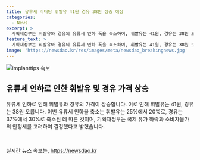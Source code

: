 ```yaml
---
title: 유류세 리터당 휘발유 41원 경유 38원 상승 예상
categories:
  - News
excerpt: >
  기획재정부는 휘발유와 경유의 유류세 인하 폭을 축소하여, 휘발유는 41원, 경유는 38원 오른다고 발표했습니다. 유류세 인하율이 각각 25%에서 20%, 37%에서 30%로 줄어든 것에 따라 이러한 가격 상승이 발생했습니다. 이 결정은 최근 국제 유가 하락과 소비자물가의 안정세를 고려한 것으로 전해졌습니다.
feature_text: >
  기획재정부는 휘발유와 경유의 유류세 인하 폭을 축소하여, 휘발유는 41원, 경유는 38원 오른다고 발표했습니다. 유류세 인하율이 각각 25%에서 20%, 37%에서 30%로 줄어든 것에 따라 이러한 가격 상승이 발생했습니다. 이 결정은 최근 국제 유가 하락과 소비자물가의 안정세를 고려한 것으로 전해졌습니다.
image: 'https://newsdao.kr/res/images/meta/newsdao_breakingnews.jpg'
---
```


<p><img src="https://newsdao.kr/res/images/meta/newsdao_breakingnews.jpg" alt="implanttips 속보" /></p>

<h2 data-ke-size="size26">유류세 인하로 인한 휘발유 및 경유 가격 상승</h2>

<p>유류세 인하로 인해 휘발유와 경유의 가격이 상승합니다. 이로 인해 휘발유는 41원, 경유는 38원 오릅니다. 이번 유류세 인하율 축소는 휘발유는 25%에서 20%로, 경유는 37%에서 30%로 축소된 데 따른 것이며, 기획재정부는 국제 유가 하락과 소비자물가의 안정세를 고려하여 결정했다고 밝혔습니다.</p>

<p data-ke-size="size16">&nbsp;</p>
실시간 뉴스 속보는, <a href="https://newsdao.kr" rel="dofollow">https://newsdao.kr</a>


